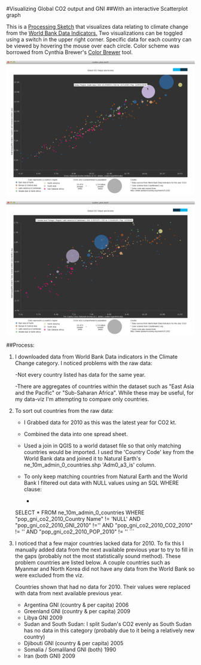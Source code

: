 #Visualizing Global CO2 output and GNI
##With an interactive Scatterplot graph


This is a [Processing Sketch](http://www.processing.org/) that visualizes data relating to climate change from the [World Bank Data Indicators.](http://data.worldbank.org/indicator) Two visualizations can be toggled using a switch in the upper right corner. Specific data for each country can be viewed by hovering the mouse over each circle. Color scheme was borrowed from Cynthia Brewer's [Color Brewer](http://colorbrewer2.org/) tool. 


![country-level-data](https://github.com/clhenrick/data-viz-projects/raw/master/03_scatterplot/scatterplot/images/data-viz-midterm-scatterplot-test8a.png) 

![per-capita-data](https://github.com/clhenrick/data-viz-projects/raw/master/03_scatterplot/scatterplot/images/data-viz-midterm-scatterplot-test8b.png)

##Process:

1. I downloaded data from World Bank Data indicators in the Climate Change category. I noticed problems with the raw data:  
    
    -Not every country listed has data for the same year. 
    
    -There are aggregates of countries within the dataset such as "East Asia and the Pacific" or "Sub-Saharan Africa". While these may be useful, for my data-viz I'm attempting to compare only countries. 

2. To sort out countries from the raw data:

    * I Grabbed data for 2010 as this was the latest year for CO2 kt. 
    
    * Combined the data into one spread sheet.
    
    * Used a join in QGIS to a world dataset file so that only matching countries would be imported. I used the 'Country Code' key from the World Bank data and joined it to Natural Earth's ne_10m_admin_0_countries.shp 'Adm0_a3_is' column. 
    
    * To only keep matching countries from Natural Earth and the World Bank I filtered out data with NULL values using an SQL WHERE clause:

	   * ```SQL
	 SELECT * FROM ne_10m_admin_0_countries WHERE "pop_gni_co2_2010_Country Name"  != 'NULL'  AND  "pop_gni_co2_2010_GNI_2010" !='' AND  	"pop_gni_co2_2010_CO2_2010" != '' AND  "pop_gni_co2_2010_POP_2010" != ''	  ``` 

 
3. I noticed that a few major countries lacked data for 2010. To fix this I manually added data from the next available previous year to try to fill in the gaps (probably not the most statistically sound method). These problem countries are listed below. A couple countries such as Myanmar and North Korea did not have any data from the World Bank so were excluded from the viz. 


    Countries shown that had no data for 2010. Their values were replaced with data from next available previous year. 

	* Argentina GNI (country & per capita) 2006 
	* Greenland GNI (country & per capita) 2009 
	* Libya GNI 2009
	* Sudan and South Sudan: I split Sudan's CO2 evenly as South Sudan has no data in this category (probably due to it being a relatively new country)
	* Djibouti GNI (country & per capita) 2005
	* Somalia / Somaliland GNI (both) 1990
	* Iran (both GNI) 2009